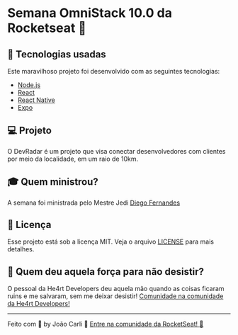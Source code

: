 # Semana OmniStack 10.0 da Rocketseat :rocket:

## :rocket: Tecnologias usadas
Este maravilhoso projeto foi desenvolvido com as seguintes tecnologias:
- [Node.js](https://nodejs.org/en/)
- [React](https://reactjs.org)
- [React Native](https://facebook.github.io/react-native/)
- [Expo](https://expo.io/)

## :computer: Projeto

O DevRadar é um projeto que visa conectar desenvolvedores com clientes por meio da localidade, em um raio de 10km.

## :mortar_board: Quem ministrou?

A semana foi ministrada pelo Mestre Jedi [Diego Fernandes](https://github.com/diego3g)

## :memo: Licença

Esse projeto está sob a licença MIT. Veja o arquivo [LICENSE](LICENSE.md) para mais detalhes.

## :muscle: Quem deu aquela força para não desistir?

O pessoal da He4rt Developers deu aquela mão quando as coisas ficaram ruins e me salvaram, sem me deixar desistir!
[Comunidade na comunidade da He4rt Developers!](https://discord.gg/8mA4CM2)

---

Feito com :purple_heart: by João Carli :wave: [Entre na comunidade da RocketSeat! :rocket:](https://discordapp.com/invite/gCRAFhc)